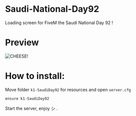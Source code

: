 # Saudi-National-Day92
Loading screen for FiveM the Saudi National Day 92 !

# Preview

![CHEESE!](https://cdn.discordapp.com/attachments/691074517963112498/1012955306726264852/ls.jpg)

# How to install:
Move folder `k1-SaudiDay92` for resources and open `server.cfg`

```
ensure k1-SaudiDay92
```

Start the server, enjoy シ .
